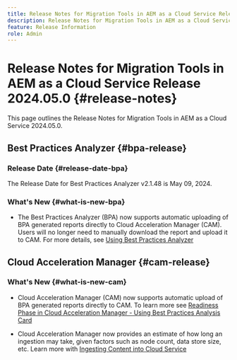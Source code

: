 ```yaml
---
title: Release Notes for Migration Tools in AEM as a Cloud Service Release 2024.05.0
description: Release Notes for Migration Tools in AEM as a Cloud Service Release 2024.05.0
feature: Release Information
role: Admin
---
```

# Release Notes for Migration Tools in AEM as a Cloud Service Release 2024.05.0 {#release-notes}

This page outlines the Release Notes for Migration Tools in AEM as a Cloud Service 2024.05.0.

## Best Practices Analyzer {#bpa-release}

### Release Date {#release-date-bpa}

The Release Date for Best Practices Analyzer v2.1.48 is May 09, 2024.

### What's New {#what-is-new-bpa}

* The Best Practices Analyzer (BPA) now supports automatic uploading of BPA generated reports directly to Cloud Acceleration Manager (CAM). Users will no longer need to manually download the report and upload it to CAM. For more details, see [Using Best Practices Analyzer](/help/journey-migration/best-practices-analyzer/using-best-practices-analyzer.md)

## Cloud Acceleration Manager {#cam-release}

### What's New {#what-is-new-cam}

* Cloud Acceleration Manager (CAM) now supports automatic upload of BPA generated reports directly to CAM. To learn more see [Readiness Phase in Cloud Acceleration Manager - Using Best Practices Analysis Card](/help/journey-migration/cloud-acceleration-manager/using-cam/cam-readiness-phase.md#best-practices-analysis)

* Cloud Acceleration Manager now provides an estimate of how long an ingestion may take, given factors such as node count, data store size, etc. Learn more with [Ingesting Content into Cloud Service](/help/journey-migration/content-transfer-tool/using-content-transfer-tool/ingesting-content.md)
